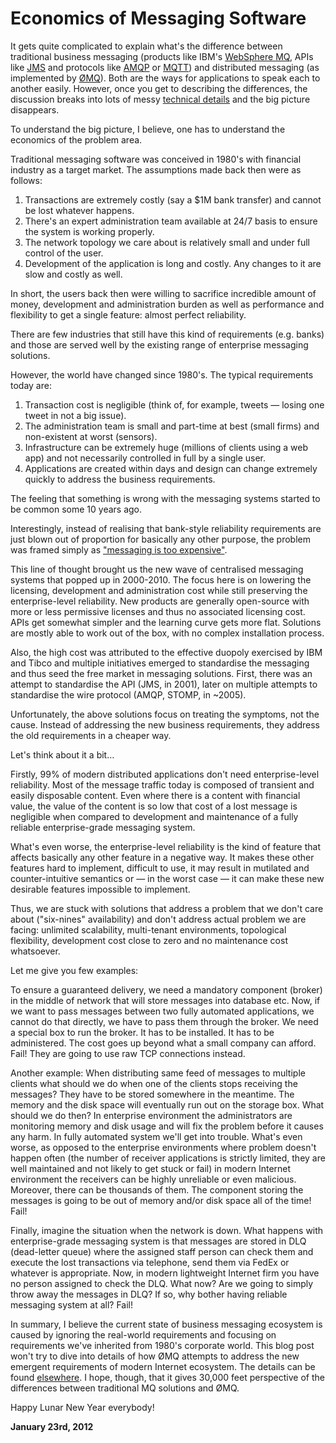# Economics of Messaging Software



It gets quite complicated to explain what's the difference between traditional business messaging (products like IBM's [WebSphere MQ](http://www-01.ibm.com/software/integration/wmq/#), APIs like [JMS](http://en.wikipedia.org/wiki/Java_Message_Service) and protocols like [AMQP](http://www.amqp.org) or [MQTT](http://mqtt.org)) and distributed messaging (as implemented by [ØMQ](http://www.zeromq.org)). Both are the ways for applications to speak each to another easily. However, once you get to describing the differences, the discussion breaks into lots of messy [technical details](http://www.zeromq.org/docs:welcome-from-amqp) and the big picture disappears.

To understand the big picture, I believe, one has to understand the economics of the problem area.

Traditional messaging software was conceived in 1980's with financial industry as a target market. The assumptions made back then were as follows:

1.  Transactions are extremely costly (say a $1M bank transfer) and cannot be lost whatever happens.
2.  There's an expert administration team available at 24/7 basis to ensure the system is working properly.
3.  The network topology we care about is relatively small and under full control of the user.
4.  Development of the application is long and costly. Any changes to it are slow and costly as well.

In short, the users back then were willing to sacrifice incredible amount of money, development and administration burden as well as performance and flexibility to get a single feature: almost perfect reliability.

There are few industries that still have this kind of requirements (e.g. banks) and those are served well by the existing range of enterprise messaging solutions.

However, the world have changed since 1980's. The typical requirements today are:

1.  Transaction cost is negligible (think of, for example, tweets — losing one tweet in not a big issue).
2.  The administration team is small and part-time at best (small firms) and non-existent at worst (sensors).
3.  Infrastructure can be extremely huge (millions of clients using a web app) and not necessarily controlled in full by a single user.
4.  Applications are created within days and design can change extremely quickly to address the business requirements.

The feeling that something is wrong with the messaging systems started to be common some 10 years ago.

Interestingly, instead of realising that bank-style reliability requirements are just blown out of proportion for basically any other purpose, the problem was framed simply as ["messaging is too expensive"](http://www.zeromq.org/whitepapers:amqp-analysis#toc4).

This line of thought brought us the new wave of centralised messaging systems that popped up in 2000-2010. The focus here is on lowering the licensing, development and administration cost while still preserving the enterprise-level reliability. New products are generally open-source with more or less permissive licenses and thus no associated licensing cost. APIs get somewhat simpler and the learning curve gets more flat. Solutions are mostly able to work out of the box, with no complex installation process.

Also, the high cost was attributed to the effective duopoly exercised by IBM and Tibco and multiple initiatives emerged to standardise the messaging and thus seed the free market in messaging solutions. First, there was an attempt to standardise the API (JMS, in 2001), later on multiple attempts to standardise the wire protocol (AMQP, STOMP, in ~2005).

Unfortunately, the above solutions focus on treating the symptoms, not the cause. Instead of addressing the new business requirements, they address the old requirements in a cheaper way.

Let's think about it a bit…

Firstly, 99% of modern distributed applications don't need enterprise-level reliability. Most of the message traffic today is composed of transient and easily disposable content. Even where there is a content with financial value, the value of the content is so low that cost of a lost message is negligible when compared to development and maintenance of a fully reliable enterprise-grade messaging system.

What's even worse, the enterprise-level reliability is the kind of feature that affects basically any other feature in a negative way. It makes these other features hard to implement, difficult to use, it may result in mutilated and counter-intuitive semantics or — in the worst case — it can make these new desirable features impossible to implement.

Thus, we are stuck with solutions that address a problem that we don't care about ("six-nines" availability) and don't address actual problem we are facing: unlimited scalability, multi-tenant environments, topological flexibility, development cost close to zero and no maintenance cost whatsoever.

Let me give you few examples:

To ensure a guaranteed delivery, we need a mandatory component (broker) in the middle of network that will store messages into database etc. Now, if we want to pass messages between two fully automated applications, we cannot do that directly, we have to pass them through the broker. We need a special box to run the broker. It has to be installed. It has to be administered. The cost goes up beyond what a small company can afford. Fail! They are going to use raw TCP connections instead.

Another example: When distributing same feed of messages to multiple clients what should we do when one of the clients stops receiving the messages? They have to be stored somewhere in the meantime. The memory and the disk space will eventually run out on the storage box. What should we do then? In enterprise environment the administrators are monitoring memory and disk usage and will fix the problem before it causes any harm. In fully automated system we'll get into trouble. What's even worse, as opposed to the enterprise environments where problem doesn't happen often (the number of receiver applications is strictly limited, they are well maintained and not likely to get stuck or fail) in modern Internet environment the receivers can be highly unreliable or even malicious. Moreover, there can be thousands of them. The component storing the messages is going to be out of memory and/or disk space all of the time! Fail!

Finally, imagine the situation when the network is down. What happens with enterprise-grade messaging system is that messages are stored in DLQ (dead-letter queue) where the assigned staff person can check them and execute the lost transactions via telephone, send them via FedEx or whatever is appropriate. Now, in modern lightweight Internet firm you have no person assigned to check the DLQ. What now? Are we going to simply throw away the messages in DLQ? If so, why bother having reliable messaging system at all? Fail!

In summary, I believe the current state of business messaging ecosystem is caused by ignoring the real-world requirements and focusing on requirements we've inherited from 1980's corporate world. This blog post won't try to dive into details of how ØMQ attempts to address the new emergent requirements of modern Internet ecosystem. The details can be found [elsewhere](http://www.zeromq.org/docs:welcome-from-amqp). I hope, though, that it gives 30,000 feet perspective of the differences between traditional MQ solutions and ØMQ.

Happy Lunar New Year everybody!

**January 23rd, 2012**